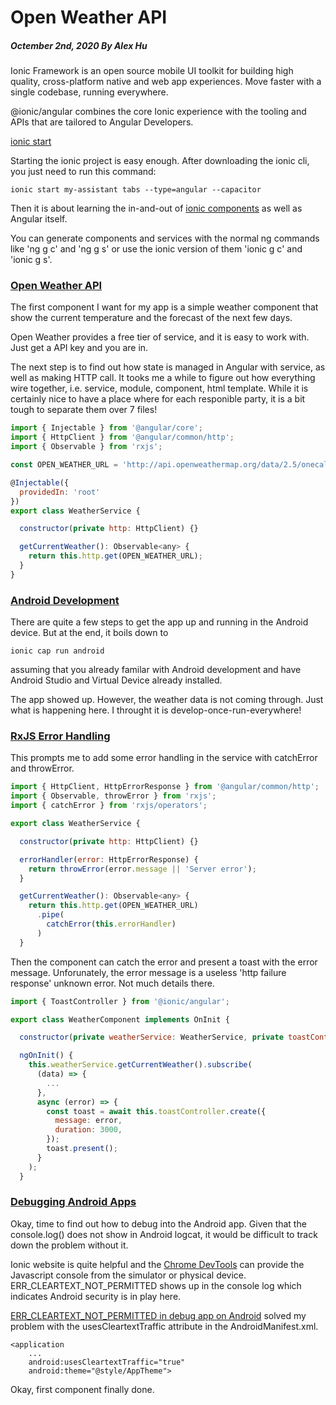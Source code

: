 # Open Weather API
##### Octember 2nd, 2020 By Alex Hu

Ionic Framework is an open source mobile UI toolkit for building high quality, cross-platform native and web app experiences.
Move faster with a single codebase, running everywhere.

@ionic/angular combines the core Ionic experience with the tooling and APIs that are tailored to Angular Developers.

[ionic start](https://ionicframework.com/docs/cli/commands/start)

Starting the ionic project is easy enough. After downloading the ionic cli, you just need to run this command:
```
ionic start my-assistant tabs --type=angular --capacitor
```
Then it is about learning the in-and-out of [ionic components](https://ionicframework.com/docs/components)
as well as Angular itself.

You can generate components and services with the normal ng commands like 'ng g c' and 'ng g s' or use the
ionic version of them 'ionic g c' and 'ionic g s'.

### [Open Weather API](https://openweathermap.org/api)

The first component I want for my app is a simple weather component that show the current temperature and
the forecast of the next few days.

Open Weather provides a free tier of service, and it is easy to work with. Just get a API key and you are in.

The next step is to find out how state is managed in Angular with service, as well as making HTTP call.
It tooks me a while to figure out how everything wire together, i.e. service, module, component, html template.
While it is certainly nice to have a place where for each responible party, it is a bit tough to separate them
over 7 files!

```js
import { Injectable } from '@angular/core';
import { HttpClient } from '@angular/common/http';
import { Observable } from 'rxjs';

const OPEN_WEATHER_URL = 'http://api.openweathermap.org/data/2.5/onecall?lat=0.0&lon=0.0&exclude=minutely,hourly&units=imperial&appid=YOUR_API_KEY';

@Injectable({
  providedIn: 'root'
})
export class WeatherService {

  constructor(private http: HttpClient) {}

  getCurrentWeather(): Observable<any> {
    return this.http.get(OPEN_WEATHER_URL);
  }
}
```

### [Android Development](https://ionicframework.com/docs/developing/android)

There are quite a few steps to get the app up and running in the Android device. But at the end, it boils down to
```
ionic cap run android
```
assuming that you already familar with Android development and have Android Studio and Virtual Device already installed.

The app showed up. However, the weather data is not coming through. Just what is happening here. I throught it is
develop-once-run-everywhere!

### [RxJS Error Handling](https://blog.angular-university.io/rxjs-error-handling/)

This prompts me to add some error handling in the service with catchError and throwError.
```js
import { HttpClient, HttpErrorResponse } from '@angular/common/http';
import { Observable, throwError } from 'rxjs';
import { catchError } from 'rxjs/operators';

export class WeatherService {

  constructor(private http: HttpClient) {}

  errorHandler(error: HttpErrorResponse) {
    return throwError(error.message || 'Server error');
  }

  getCurrentWeather(): Observable<any> {
    return this.http.get(OPEN_WEATHER_URL)
      .pipe(
        catchError(this.errorHandler)
      )
  }
```
Then the component can catch the error and present a toast with the error message. Unforunately,
the error message is a useless 'http failure response' unknown error. Not much details there.
```js
import { ToastController } from '@ionic/angular';

export class WeatherComponent implements OnInit {

  constructor(private weatherService: WeatherService, private toastController: ToastController) {}

  ngOnInit() {
    this.weatherService.getCurrentWeather().subscribe(
      (data) => {
        ...
      },
      async (error) => {
        const toast = await this.toastController.create({
          message: error,
          duration: 3000,
        });
        toast.present();
      }
    );
  }
```

### [Debugging Android Apps](https://ionicframework.com/docs/developing/android#debugging-android-apps)

Okay, time to find out how to debug into the Android app. Given that the console.log() does not show in Android logcat,
it would be difficult to track down the problem without it.

Ionic website is quite helpful and the [Chrome DevTools](chrome://inspect/#devices) can provide the Javascript console
from the simulator or physical device. ERR_CLEARTEXT_NOT_PERMITTED shows up in the console log which indicates Android
security is in play here.

[ERR_CLEARTEXT_NOT_PERMITTED in debug app on Android](https://forum.ionicframework.com/t/err-cleartext-not-permitted-in-debug-app-on-android/164101/20)
solved my problem with the usesCleartextTraffic attribute in the AndroidManifest.xml.

```
<application
    ...
    android:usesCleartextTraffic="true"
    android:theme="@style/AppTheme">
```
Okay, first component finally done.
